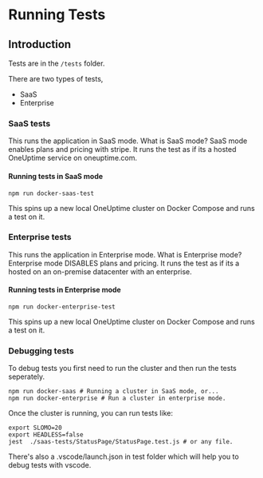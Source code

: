 # Running Tests

## Introduction

Tests are in the `/tests` folder.

There are two types of tests,

-   SaaS
-   Enterprise

### SaaS tests

This runs the application in SaaS mode. What is SaaS mode? SaaS mode enables plans and pricing with stripe. It runs the test as if its a hosted OneUptime service on oneuptime.com.

#### Running tests in SaaS mode

```
npm run docker-saas-test
```

This spins up a new local OneUptime cluster on Docker Compose and runs a test on it.

### Enterprise tests

This runs the application in Enterprise mode. What is Enterprise mode? Enterprise mode DISABLES plans and pricing. It runs the test as if its a hosted on an on-premise datacenter with an enterprise.

#### Running tests in Enterprise mode

```
npm run docker-enterprise-test
```

This spins up a new local OneUptime cluster on Docker Compose and runs a test on it.

### Debugging tests

To debug tests you first need to run the cluster and then run the tests seperately.

```
npm run docker-saas # Running a cluster in SaaS mode, or...
npm run docker-enterprise # Run a cluster in enterprise mode.
```

Once the cluster is running, you can run tests like:

```
export SLOMO=20
export HEADLESS=false
jest  ./saas-tests/StatusPage/StatusPage.test.js # or any file.
```

There's also a .vscode/launch.json in test folder which will help you to debug tests with vscode.
